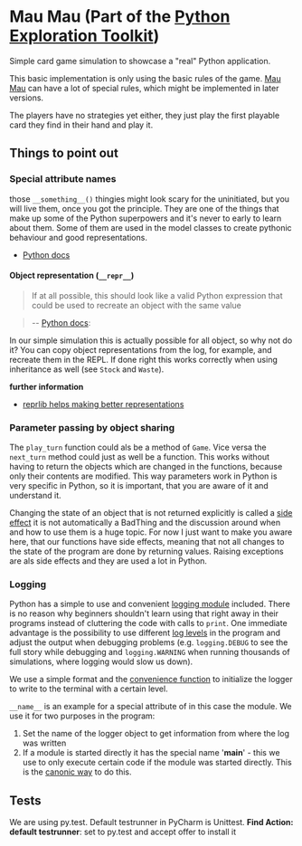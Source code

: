 # Mau Mau (Part of the [Python Exploration Toolkit](https://github.com/obestwalter/pet))

Simple card game simulation to showcase a "real" Python application.

This basic implementation is only using the basic rules of the game. [Mau Mau](https://goo.gl/r7D63W) can have a lot of special rules, which might be implemented in later versions.

The players have no strategies yet either, they just play the first playable card they find in their hand and play it.

## Things to point out

### Special attribute names

those `__something__()` thingies might look scary for the uninitiated, but you will live them, once you got the principle. They are one of the things that make up some of the Python superpowers and it's never to early to learn about them. Some of them are used in the model classes to create pythonic behaviour and good representations.

* [Python docs](https://docs.python.org/3/reference/datamodel.html?highlight=__repr__#special-method-names)

#### Object representation (`__repr__`)

> If at all possible, this should look like a valid Python expression that could be used to recreate an object with the same value

> -- [Python docs](https://docs.python.org/3/reference/datamodel.html?highlight=__repr__#object.__repr__): 

In our simple simulation this is actually possible for all object, so why not do it? You can copy object representations from the log, for example, and recreate them in the REPL. If done right this works correctly when using inheritance as well (see `Stock` and `Waste`).

**further information**

* [reprlib helps making better representations](https://docs.python.org/3.5/library/reprlib.html)

### Parameter passing by object sharing

The `play_turn` function could als be a method of `Game`. Vice versa the `next_turn` method could just as well be a function. This works without having to return the objects which are changed in the functions, because only their contents are modified. This way parameters work in Python is very specific in Python, so it is important, that you are aware of it and understand it. 

Changing the state of an object that is not returned explicitly is called a [side effect](https://goo.gl/3n4nXW) it is not automatically a BadThing and the discussion around when and how to use them is a huge topic. For now I just want to make you aware here, that our functions have side effects, meaning that not all changes to the state of the program are done by returning values. Raising exceptions are als side effects and they are used a lot in Python.

### Logging

Python has a simple to use and convenient [logging module](https://docs.python.org/3.5/library/logging.html) included. There is no reason why beginners shouldn't learn using that right away in their programs instead of cluttering the code with calls to `print`. One immediate advantage is the possibility to use different [log levels](https://docs.python.org/3.5/library/logging.html) in the program and adjust the output when debugging problems (e.g. `logging.DEBUG` to see the full story while debugging and `logging.WARNING` when running thousands of simulations, where logging would slow us down).

We use a simple format and the [convenience function](https://docs.python.org/3.5/library/logging.html#logging.basicConfig) to initialize the logger to write to the terminal with a certain level.

`__name__` is an example for a special attribute of in this case the module. We use it for two purposes in the program:

1. Set the name of the logger object to get information from where the log was written
1. If a module is started directly it has the special name '__main__' - this we use to only execute certain code if the module was started directly. This is the [canonic way](https://docs.python.org/3/library/__main__.html) to do this. 

## Tests

We are using py.test. Default testrunner in PyCharm is Unittest. **Find Action: default testrunner**: set to py.test and accept offer to install it
